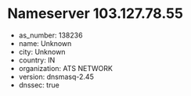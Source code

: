 # Nameserver 103.127.78.55

* as_number: 138236
* name: Unknown
* city: Unknown
* country: IN
* organization: ATS NETWORK
* version: dnsmasq-2.45
* dnssec: true
